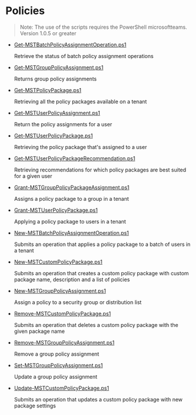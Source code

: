 # Policies

> Note: The use of the scripts requires the PowerShell microsoftteams. Version 1.0.5 or greater

+ [Get-MSTBatchPolicyAssignmentOperation.ps1](./Get-MSTBatchPolicyAssignmentOperation.ps1)

  Retrieve the status of batch policy assignment operations

+ [Get-MSTGroupPolicyAssignment.ps1](./Get-MSTGroupPolicyAssignment.ps1)

  Returns group policy assignments

+ [Get-MST​Policy​Package.ps1](./Get-MSTPolicy​Package.ps1)

  Retrieving all the policy packages available on a tenant

+ [Get-MSTUserPolicyAssignment.ps1](./Get-MSTUserPolicyAssignment.ps1)

  Return the policy assignments for a user

+ [Get-MSTUserPolicyPackage.ps1](./Get-MSTUserPolicyPackage.ps1)

  Retrieving the policy package that's assigned to a user

+ [Get-MST​UserPolicyPackageRecommendation.ps1](./Get-MSTUserPolicyPackageRecommendation.ps1)

  Retrieving recommendations for which policy packages are best suited for a given user

+ [Grant-MSTGroupPolicyPackageAssignment.ps1](./Grant-MSTGroupPolicyPackageAssignment.ps1)

  Assigns a policy package to a group in a tenant

+ [Grant-MSTUser​Policy​Package.ps1](./Grant-MSTUserPolicy​Package.ps1)

  Applying a policy package to users in a tenant

+ [New-MSTBatchPolicyAssignmentOperation.ps1](./New-MSTBatchPolicyAssignmentOperation.ps1)

  Submits an operation that applies a policy package to a batch of users in a tenant

+ [New-MSTCustom​Policy​Package.ps1](./New-MSTCustomPolicyPackage.ps1)

  Submits an operation that creates a custom policy package with custom package name, description and a list of policies

+ [New-MSTGroupPolicyAssignment.ps1](./New-MSTGroupPolicyAssignment.ps1)

  Assign a policy to a security group or distribution list

+ [Remove-MSTCustom​Policy​Package.ps1](./Remove-MSTCustomPolicyPackage.ps1)

  Submits an operation that deletes a custom policy package with the given package name

+ [Remove-MSTGroupPolicyAssignment.ps1](./Remove-MSTGroupPolicyAssignment.ps1)

  Remove a group policy assignment

+ [Set-MSTGroupPolicyAssignment.ps1](./Set-MSTGroupPolicyAssignment.ps1)

  Update a group policy assignment

+ [Update-MSTCustom​Policy​Package.ps1](./Update-MSTCustomPolicyPackage.ps1)

  Submits an operation that updates a custom policy package with new package settings